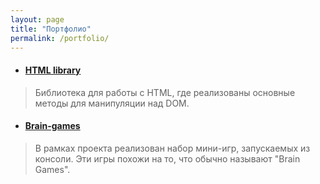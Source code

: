 ```yaml
---
layout: page
title: "Портфолио"
permalink: /portfolio/
---
```


* #### <a href="https://kyznecspm.github.io/myLib-html-tags/">HTML library</a>

> Библиотека для работы с HTML, где реализованы основные методы для манипуляции над DOM.

* #### <a href="https://kyznecspm.github.io/brain-games/">Brain-games</a>

> В рамках проекта реализован набор мини-игр, запускаемых из консоли. Эти игры похожи на то, что обычно называют "Brain Games".
